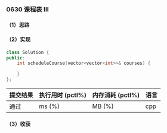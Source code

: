 ### 0630 课程表 III

#### （1）思路

#### （2）实现

```cpp
class Solution {
public:
    int scheduleCourse(vector<vector<int>>& courses) {

    }
};
```

| 提交结果 | 执行用时 (pctl%) | 内存消耗 (pctl%) | 语言 |
|:---------|:-----------------|:-----------------|:-----|
| 通过     |  ms (%)   |  MB (%)  | cpp  |

#### （3）收获
